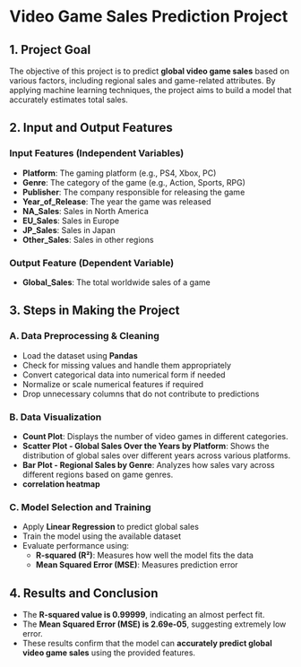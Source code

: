 # **Video Game Sales Prediction Project**

## **1. Project Goal**
The objective of this project is to predict **global video game sales** based on various factors, including regional sales and game-related attributes. By applying machine learning techniques, the project aims to build a model that accurately estimates total sales.

## **2. Input and Output Features**
### **Input Features (Independent Variables)**
- **Platform**: The gaming platform (e.g., PS4, Xbox, PC)  
- **Genre**: The category of the game (e.g., Action, Sports, RPG)  
- **Publisher**: The company responsible for releasing the game  
- **Year_of_Release**: The year the game was released  
- **NA_Sales**: Sales in North America  
- **EU_Sales**: Sales in Europe  
- **JP_Sales**: Sales in Japan  
- **Other_Sales**: Sales in other regions  

### **Output Feature (Dependent Variable)**
- **Global_Sales**: The total worldwide sales of a game  

## **3. Steps in Making the Project**
### **A. Data Preprocessing & Cleaning**
- Load the dataset using **Pandas**  
- Check for missing values and handle them appropriately  
- Convert categorical data into numerical form if needed  
- Normalize or scale numerical features if required  
- Drop unnecessary columns that do not contribute to predictions  

### **B. Data Visualization**
- **Count Plot**: Displays the number of video games in different categories.  
- **Scatter Plot - Global Sales Over the Years by Platform**: Shows the distribution of global sales over different years across various platforms.  
- **Bar Plot - Regional Sales by Genre**: Analyzes how sales vary across different regions based on game genres.  
- **correlation heatmap**
  
### **C. Model Selection and Training**
- Apply **Linear Regression** to predict global sales  
- Train the model using the available dataset  
- Evaluate performance using:  
  - **R-squared (R²)**: Measures how well the model fits the data  
  - **Mean Squared Error (MSE)**: Measures prediction error  

## **4. Results and Conclusion**
- The **R-squared value is 0.99999**, indicating an almost perfect fit.  
- The **Mean Squared Error (MSE) is 2.69e-05**, suggesting extremely low error.  
- These results confirm that the model can **accurately predict global video game sales** using the provided features.  
